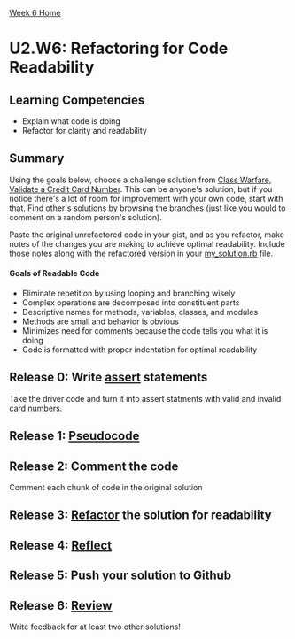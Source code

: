 [Week 6 Home](../)

# U2.W6: Refactoring for Code Readability


## Learning Competencies
- Explain what code is doing
- Refactor for clarity and readability

## Summary
Using the goals below, choose a challenge solution from [Class Warfare, Validate a Credit Card Number](../../week_5/6_validate_credit_card). This can be anyone's solution, but if you notice there's a lot of room for improvement with your own code, start with that. Find other's solutions by browsing the branches (just like you would to comment on a random person's solution).

Paste the original unrefactored code in your gist, and as you refactor, make notes of the changes you are making to achieve optimal readability. Include those notes along with the refactored version in your [my_solution.rb](my_solution.rb) file.

#### Goals of Readable Code
- Eliminate repetition by using looping and branching wisely
- Complex operations are decomposed into constituent parts
- Descriptive names for methods, variables, classes, and modules
- Methods are small and behavior is obvious
- Minimizes need for comments because the code tells you what it is doing
- Code is formatted with proper indentation for optimal readability

## Release 0: Write [assert](../../1_assert_statements) statements
Take the driver code and turn it into assert statments with valid and invalid card numbers.

## Release 1: [Pseudocode](https://github.com/Devbootcamp/phase_0_handbook/blob/master/coding_references/pseudocode.md)

## Release 2: Comment the code 
Comment each chunk of code in the original solution

## Release 3: [Refactor](https://github.com/Devbootcamp/phase_0_handbook/blob/master/coding_references/refactoring.md) the solution for readability

## Release 4: [Reflect](https://github.com/Devbootcamp/phase_0_handbook/blob/master/coding_references/reflection_guidelines.md)

## Release 5: Push your solution to Github

## Release 6: [Review](https://github.com/Devbootcamp/phase_0_handbook/blob/master/coding_references/review.md)
Write feedback for at least two other solutions!